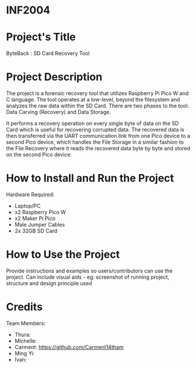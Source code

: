 # INF2004

# Project's Title
ByteBack : SD Card Recovery Tool

# Project Description
The project is a forensic recovery tool that utilizes Raspberry Pi Pico W and C language. The tool operates at a low-level, beyond the filesystem and analyzes the raw data within the SD Card. There are two phases to the tool: Data Carving (Recovery) and Data Storage.

It performs a recovery operation on every single byte of data on the SD Card which is useful for recovering corrupted data. The recovered data is then transferred via the UART communication link from one Pico device to a second Pico device, which handles the File Storage in a similar fashion to the File Recovery where it reads the recovered data byte by byte and stored on the second Pico device.

# How to Install and Run the Project
Hardware Required:
- Laptop/PC
- x2 Raspberry Pico W
- x2 Maker Pi Pico
- Male Jumper Cables
- 2x 32GB SD Card

# How to Use the Project
Provide instructions and examples so users/contributors can use the project.
Can include visual aids - eg: screenshot of running project, structure and design principle used

# Credits
Team Members:
- Thura: 
- Michelle: 
- Carment: https://github.com/Carment14tham
- Ming Yi: 
- Ivan: 
